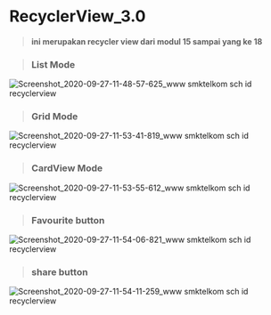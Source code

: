 # RecyclerView_3.0
>  #### ini merupakan recycler view dari modul 15 sampai yang ke 18



> ### List Mode
![Screenshot_2020-09-27-11-48-57-625_www smktelkom sch id recyclerview](https://user-images.githubusercontent.com/60208227/94356436-ea4f9a80-00b8-11eb-8447-23572ff4c360.jpg)


> ### Grid Mode
![Screenshot_2020-09-27-11-53-41-819_www smktelkom sch id recyclerview](https://user-images.githubusercontent.com/60208227/94356442-f50a2f80-00b8-11eb-9cc7-1c2364812033.jpg)


> ### CardView Mode
![Screenshot_2020-09-27-11-53-55-612_www smktelkom sch id recyclerview](https://user-images.githubusercontent.com/60208227/94356447-02bfb500-00b9-11eb-9c84-fd8df53d9d79.jpg)


> ### Favourite button
![Screenshot_2020-09-27-11-54-06-821_www smktelkom sch id recyclerview](https://user-images.githubusercontent.com/60208227/94356450-06533c00-00b9-11eb-9ff0-def15ed814e4.jpg)


> ### share button
![Screenshot_2020-09-27-11-54-11-259_www smktelkom sch id recyclerview](https://user-images.githubusercontent.com/60208227/94356453-09e6c300-00b9-11eb-8ed0-5cd50172011d.jpg)
